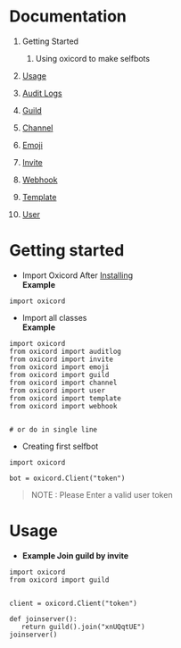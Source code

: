 # Documentation

1. Getting Started
    1. Using oxicord to make selfbots

1. [Usage](#Usage)

1. [Audit Logs](https://github.com/oxy-Op/oxicord/blob/master/docs/audit.md)
1. [Guild](https://github.com/oxy-Op/oxicord/blob/master/docs/guild.md)
1. [Channel](https://github.com/oxy-Op/oxicord/blob/master/docs/channel.md)
1. [Emoji](https://github.com/oxy-Op/oxicord/blob/master/docs/emoji.md)
1. [Invite](https://github.com/oxy-Op/oxicord/blob/master/docs/invite.md)
3. [Webhook](https://github.com/oxy-Op/oxicord/blob/master/docs/webhook.md)
4. [Template](https://github.com/oxy-Op/oxicord/blob/master/docs/template.md)
5. [User](https://github.com/oxy-Op/oxicord/blob/master/docs/user.md)




# Getting started

* Import Oxicord After [Installing](https://github.com/oxy-Op/oxicord#installation) <br />
**Example**
```
import oxicord
```

* Import all classes <br />
**Example**
```
import oxicord
from oxicord import auditlog
from oxicord import invite
from oxicord import emoji
from oxicord import guild
from oxicord import channel
from oxicord import user
from oxicord import template
from oxicord import webhook


# or do in single line

```
* Creating first selfbot

```
import oxicord

bot = oxicord.Client("token")

```
> NOTE : Please Enter a valid user token

# Usage

* **Example Join guild by invite**
 ```
 import oxicord
from oxicord import guild


client = oxicord.Client("token")

def joinserver():
    return guild().join("xnUQqtUE")
joinserver()
```
